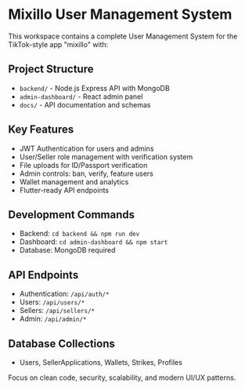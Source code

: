 # Mixillo User Management System

This workspace contains a complete User Management System for the TikTok-style app "mixillo" with:

## Project Structure
- `backend/` - Node.js Express API with MongoDB
- `admin-dashboard/` - React admin panel
- `docs/` - API documentation and schemas

## Key Features
- JWT Authentication for users and admins
- User/Seller role management with verification system
- File uploads for ID/Passport verification
- Admin controls: ban, verify, feature users
- Wallet management and analytics
- Flutter-ready API endpoints

## Development Commands
- Backend: `cd backend && npm run dev`
- Dashboard: `cd admin-dashboard && npm start` 
- Database: MongoDB required

## API Endpoints
- Authentication: `/api/auth/*`
- Users: `/api/users/*`
- Sellers: `/api/sellers/*`
- Admin: `/api/admin/*`

## Database Collections
- Users, SellerApplications, Wallets, Strikes, Profiles

Focus on clean code, security, scalability, and modern UI/UX patterns.